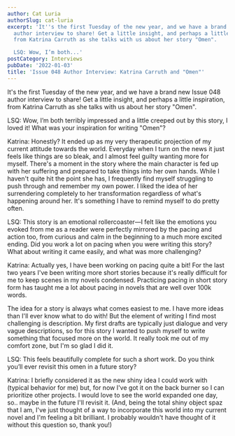 ```yaml
---
author: Cat Luria
authorSlug: cat-luria
excerpt: 'It''s the first Tuesday of the new year, and we have a brand new Issue 048
  author interview to share! Get a little insight, and perhaps a little inspiration,
  from Katrina Carruth as she talks with us about her story "Omen".

  LSQ: Wow, I’m both...'
postCategory: Interviews
pubDate: '2022-01-03'
title: 'Issue 048 Author Interview: Katrina Carruth and "Omen"'
---
```

It's the first Tuesday of the new year, and we have a brand new Issue 048 author interview to share! Get a little insight, and perhaps a little inspiration, from Katrina Carruth as she talks with us about her story "Omen".

LSQ: Wow, I’m both terribly impressed and a little creeped out by this story, I loved it! What was your inspiration for writing "Omen"?

Katrina: Honestly? It ended up as my very therapeutic projection of my current attitude towards the world. Everyday when I turn on the news it just feels like things are so bleak, and I almost feel guilty wanting more for myself. There's a moment in the story where the main character is fed up with her suffering and prepared to take things into her own hands. While I haven't quite hit the point she has, I frequently find myself struggling to push through and remember my own power. I liked the idea of her surrendering completely to her transformation regardless of what's happening around her. It's something I have to remind myself to do pretty often.

LSQ: This story is an emotional rollercoaster—I felt like the emotions you evoked from me as a reader were perfectly mirrored by the pacing and action too, from curious and calm in the beginning to a much more excited ending. Did you work a lot on pacing when you were writing this story? What about writing it came easily, and what was more challenging?

Katrina: Actually yes, I have been working on pacing quite a bit! For the last two years I've been writing more short stories because it's really difficult for me to keep scenes in my novels condensed. Practicing pacing in short story form has taught me a lot about pacing in novels that are well over 100k words.

The idea for a story is always what comes easiest to me. I have more ideas than I'll ever know what to do with! But the element of writing I find most challenging is description. My first drafts are typically just dialogue and very vague descriptions, so for this story I wanted to push myself to write something that focused more on the world. It really took me out of my comfort zone, but I'm so glad I did it.

LSQ: This feels beautifully complete for such a short work. Do you think you’ll ever revisit this omen in a future story?

Katrina: I briefly considered it as the new shiny idea I could work with (typical behavior for me) but, for now I've got it on the back burner so I can prioritize other projects. I would love to see the world expanded one day, so.. maybe in the future I'll revisit it. (And, being the total shiny object spaz that I am, I've just thought of a way to incorporate this world into my current novel and I'm feeling a bit brilliant. I probably wouldn't have thought of it without this question so, thank you!)